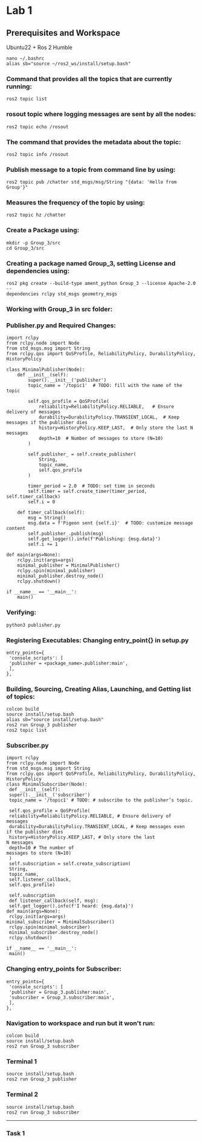 # Lab 1
## Prerequisites and Workspace
Ubuntu22 + Ros 2 Humble

```
nano ~/.bashrc
alias sb="source ~/ros2_ws/install/setup.bash"
```
### Command that provides all the topics that are currently running:

```
ros2 topic list 
```
### rosout topic where logging messages are sent by all the nodes:
```
ros2 topic echo /rosout
```
### The command that provides the metadata about the topic:
```
ros2 topic info /rosout
```
### Publish message to a topic from command line by using:
```
ros2 topic pub /chatter std_msgs/msg/String "{data: 'Hello from Group'}"
```
### Measures the frequency of the topic by using:
```
ros2 topic hz /chatter
```
### Create a Package using:
```
mkdir -p Group_3/src
cd Group_3/src
```
### Creating a package named Group_3, setting License and dependencies using:
```
ros2 pkg create --build-type ament_python Group_3 --license Apache-2.0 --
dependencies rclpy std_msgs geometry_msgs
```
### Working with Group_3 in src folder:
### Publisher.py and Required Changes:
```
import rclpy
from rclpy.node import Node
from std_msgs.msg import String
from rclpy.qos import QoSProfile, ReliabilityPolicy, DurabilityPolicy, HistoryPolicy

class MinimalPublisher(Node):
    def __init__(self):
        super().__init__('publisher')
        topic_name = '/topic1'  # TODO: fill with the name of the topic

        self.qos_profile = QoSProfile(
            reliability=ReliabilityPolicy.RELIABLE,   # Ensure delivery of messages
            durability=DurabilityPolicy.TRANSIENT_LOCAL,  # Keep messages if the publisher dies
            history=HistoryPolicy.KEEP_LAST,  # Only store the last N messages
            depth=10  # Number of messages to store (N=10)
        ) 

        self.publisher_ = self.create_publisher(
            String,
            topic_name,
            self.qos_profile
        )

        timer_period = 2.0  # TODO: set time in seconds
        self.timer = self.create_timer(timer_period, self.timer_callback)
        self.i = 0

    def timer_callback(self):
        msg = String()
        msg.data = f'Pigeon sent {self.i}'  # TODO: customize message content
        self.publisher_.publish(msg)
        self.get_logger().info(f'Publishing: {msg.data}')
        self.i += 1

def main(args=None):
    rclpy.init(args=args)
    minimal_publisher = MinimalPublisher()
    rclpy.spin(minimal_publisher)
    minimal_publisher.destroy_node()
    rclpy.shutdown()

if __name__ == '__main__':
    main()

```
### Verifying:
```
python3 publisher.py
```
### Registering Executables: Changing entry_point{} in setup.py
```
entry_points={ 
 'console_scripts': [ 
 'publisher = <package_name>.publisher:main', 
 ], 
},
```
### Building, Sourcing, Creating Alias, Launching, and Getting list of topics:
```
colcon build
source install/setup.bash
alias sb="source install/setup.bash"
ros2 run Group_3 publisher
ros2 topic list
```
### Subscriber.py
```
import rclpy
from rclpy.node import Node
from std_msgs.msg import String
from rclpy.qos import QoSProfile, ReliabilityPolicy, DurabilityPolicy,
HistoryPolicy
class MinimalSubscriber(Node):
 def __init__(self):
 super().__init__('subscriber')
 topic_name = '/topic1' # TODO: # subscribe to the publisher’s topic.
 
 self.qos_profile = QoSProfile(
 reliability=ReliabilityPolicy.RELIABLE, # Ensure delivery of
messages
 durability=DurabilityPolicy.TRANSIENT_LOCAL, # Keep messages even
if the publisher dies
 history=HistoryPolicy.KEEP_LAST, # Only store the last
N messages
 depth=10 # The number of
messages to store (N=10)
 )
 self.subscription = self.create_subscription(
 String,
 topic_name,
 self.listener_callback,
 self.qos_profile)
 
 self.subscription
 def listener_callback(self, msg):
 self.get_logger().info(f'I heard: {msg.data}')
def main(args=None):
 rclpy.init(args=args)
minimal_subscriber = MinimalSubscriber()
 rclpy.spin(minimal_subscriber)
 minimal_subscriber.destroy_node()
 rclpy.shutdown()
 
if __name__ == '__main__':
 main()
```
### Changing entry_points for Subscriber:
```
entry_points={ 
 'console_scripts': [ 
 'publisher = Group_3.publisher:main', 
 'subscriber = Group_3.subscriber:main', 
 ], 
},
```
### Navigation to workspace and run but it won't run:
```
colcon build 
source install/setup.bash
ros2 run Group_3 subscriber
```
### Terminal 1
```
source install/setup.bash 
ros2 run Group_3 publisher
```
### Terminal 2
```
source install/setup.bash 
ros2 run Group_3 subscriber
```







































































---------------------------------------------------------------------
### Task 1
